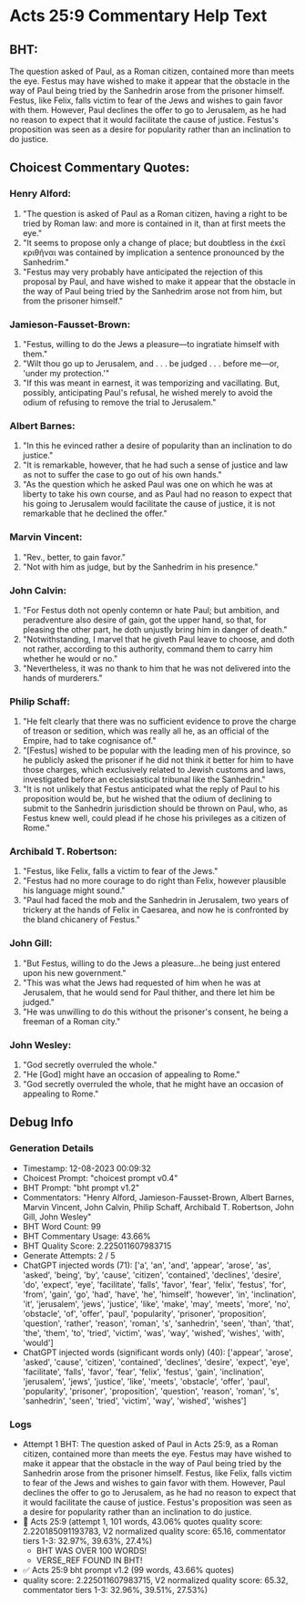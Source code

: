 # Acts 25:9 Commentary Help Text

## BHT:
The question asked of Paul, as a Roman citizen, contained more than meets the eye. Festus may have wished to make it appear that the obstacle in the way of Paul being tried by the Sanhedrin arose from the prisoner himself. Festus, like Felix, falls victim to fear of the Jews and wishes to gain favor with them. However, Paul declines the offer to go to Jerusalem, as he had no reason to expect that it would facilitate the cause of justice. Festus's proposition was seen as a desire for popularity rather than an inclination to do justice.

## Choicest Commentary Quotes:
### Henry Alford:
1. "The question is asked of Paul as a Roman citizen, having a right to be tried by Roman law: and more is contained in it, than at first meets the eye."
2. "It seems to propose only a change of place; but doubtless in the ἐκεῖ κριθῆναι was contained by implication a sentence pronounced by the Sanhedrim."
3. "Festus may very probably have anticipated the rejection of this proposal by Paul, and have wished to make it appear that the obstacle in the way of Paul being tried by the Sanhedrim arose not from him, but from the prisoner himself."

### Jamieson-Fausset-Brown:
1. "Festus, willing to do the Jews a pleasure—to ingratiate himself with them." 
2. "Wilt thou go up to Jerusalem, and . . . be judged . . . before me—or, 'under my protection.'"
3. "If this was meant in earnest, it was temporizing and vacillating. But, possibly, anticipating Paul's refusal, he wished merely to avoid the odium of refusing to remove the trial to Jerusalem."

### Albert Barnes:
1. "In this he evinced rather a desire of popularity than an inclination to do justice."
2. "It is remarkable, however, that he had such a sense of justice and law as not to suffer the case to go out of his own hands."
3. "As the question which he asked Paul was one on which he was at liberty to take his own course, and as Paul had no reason to expect that his going to Jerusalem would facilitate the cause of justice, it is not remarkable that he declined the offer."

### Marvin Vincent:
1. "Rev., better, to gain favor."
2. "Not with him as judge, but by the Sanhedrim in his presence."

### John Calvin:
1. "For Festus doth not openly contemn or hate Paul; but ambition, and peradventure also desire of gain, got the upper hand, so that, for pleasing the other part, he doth unjustly bring him in danger of death."
2. "Notwithstanding, I marvel that he giveth Paul leave to choose, and doth not rather, according to this authority, command them to carry him whether he would or no."
3. "Nevertheless, it was no thank to him that he was not delivered into the hands of murderers."

### Philip Schaff:
1. "He felt clearly that there was no sufficient evidence to prove the charge of treason or sedition, which was really all he, as an official of the Empire, had to take cognisance of."
2. "[Festus] wished to be popular with the leading men of his province, so he publicly asked the prisoner if he did not think it better for him to have those charges, which exclusively related to Jewish customs and laws, investigated before an ecclesiastical tribunal like the Sanhedrin."
3. "It is not unlikely that Festus anticipated what the reply of Paul to his proposition would be, but he wished that the odium of declining to submit to the Sanhedrin jurisdiction should be thrown on Paul, who, as Festus knew well, could plead if he chose his privileges as a citizen of Rome."

### Archibald T. Robertson:
1. "Festus, like Felix, falls a victim to fear of the Jews."
2. "Festus had no more courage to do right than Felix, however plausible his language might sound."
3. "Paul had faced the mob and the Sanhedrin in Jerusalem, two years of trickery at the hands of Felix in Caesarea, and now he is confronted by the bland chicanery of Festus."

### John Gill:
1. "But Festus, willing to do the Jews a pleasure...he being just entered upon his new government."
2. "This was what the Jews had requested of him when he was at Jerusalem, that he would send for Paul thither, and there let him be judged."
3. "He was unwilling to do this without the prisoner's consent, he being a freeman of a Roman city."

### John Wesley:
1. "God secretly overruled the whole." 
2. "He [God] might have an occasion of appealing to Rome." 
3. "God secretly overruled the whole, that he might have an occasion of appealing to Rome."


## Debug Info
### Generation Details
- Timestamp: 12-08-2023 00:09:32
- Choicest Prompt: "choicest prompt v0.4"
- BHT Prompt: "bht prompt v1.2"
- Commentators: "Henry Alford, Jamieson-Fausset-Brown, Albert Barnes, Marvin Vincent, John Calvin, Philip Schaff, Archibald T. Robertson, John Gill, John Wesley"
- BHT Word Count: 99
- BHT Commentary Usage: 43.66%
- BHT Quality Score: 2.225011607983715
- Generate Attempts: 2 / 5
- ChatGPT injected words (71):
	['a', 'an', 'and', 'appear', 'arose', 'as', 'asked', 'being', 'by', 'cause', 'citizen', 'contained', 'declines', 'desire', 'do', 'expect', 'eye', 'facilitate', 'falls', 'favor', 'fear', 'felix', 'festus', 'for', 'from', 'gain', 'go', 'had', 'have', 'he', 'himself', 'however', 'in', 'inclination', 'it', 'jerusalem', 'jews', 'justice', 'like', 'make', 'may', 'meets', 'more', 'no', 'obstacle', 'of', 'offer', 'paul', 'popularity', 'prisoner', 'proposition', 'question', 'rather', 'reason', 'roman', 's', 'sanhedrin', 'seen', 'than', 'that', 'the', 'them', 'to', 'tried', 'victim', 'was', 'way', 'wished', 'wishes', 'with', 'would']
- ChatGPT injected words (significant words only) (40):
	['appear', 'arose', 'asked', 'cause', 'citizen', 'contained', 'declines', 'desire', 'expect', 'eye', 'facilitate', 'falls', 'favor', 'fear', 'felix', 'festus', 'gain', 'inclination', 'jerusalem', 'jews', 'justice', 'like', 'meets', 'obstacle', 'offer', 'paul', 'popularity', 'prisoner', 'proposition', 'question', 'reason', 'roman', 's', 'sanhedrin', 'seen', 'tried', 'victim', 'way', 'wished', 'wishes']

### Logs
- Attempt 1 BHT: The question asked of Paul in Acts 25:9, as a Roman citizen, contained more than meets the eye. Festus may have wished to make it appear that the obstacle in the way of Paul being tried by the Sanhedrin arose from the prisoner himself. Festus, like Felix, falls victim to fear of the Jews and wishes to gain favor with them. However, Paul declines the offer to go to Jerusalem, as he had no reason to expect that it would facilitate the cause of justice. Festus's proposition was seen as a desire for popularity rather than an inclination to do justice.
- 🔄 Acts 25:9 (attempt 1, 101 words, 43.06% quotes quality score: 2.220185091193783, V2 normalized quality score: 65.16, commentator tiers 1-3: 32.97%, 39.63%, 27.4%) 
	- BHT WAS OVER 100 WORDS! 
	- VERSE_REF FOUND IN BHT!
- ✅ Acts 25:9 bht prompt v1.2 (99 words, 43.66% quotes)
- quality score: 2.225011607983715, V2 normalized quality score: 65.32, commentator tiers 1-3: 32.96%, 39.51%, 27.53%)